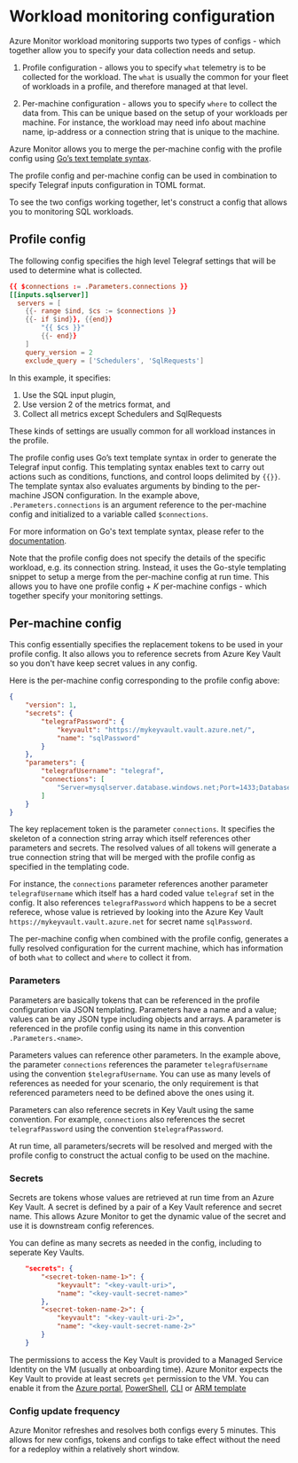 # Workload monitoring configuration

Azure Monitor workload monitoring supports two types of configs - which together allow you to specify your data collection needs and setup.

1. Profile configuration - allows you to specify `what` telemetry is to be collected for the workload. The `what` is usually the common for your fleet of workloads in a profile, and therefore managed at that level.

2. Per-machine configuration - allows you to specify `where` to collect the data from. This can be unique based on the setup of your workloads per machine. For instance, the workload may need info about machine name, ip-address or a connection string that is unique to the machine. 

Azure Monitor allows you to merge the per-machine config with the profile config using [Go’s text template syntax](https://golang.org/pkg/text/template/).

The profile config and per-machine config can be used in combination to specify Telegraf inputs configuration in TOML format. 

To see the two configs working together, let's construct a config that allows you to monitoring SQL workloads. 

## Profile config
The following config specifies the high level Telegraf settings that will be used to determine what is collected. 
```toml
{{ $connections := .Parameters.connections }}
[[inputs.sqlserver]]
  servers = [
    {{- range $ind, $cs := $connections }}
    {{- if $ind}}, {{end}}
		"{{ $cs }}"
		{{- end}}
	]
	query_version = 2
	exclude_query = ['Schedulers', 'SqlRequests']
```
In this example, it specifies:
1. Use the SQL input plugin,
2. Use version 2 of the metrics format, and
3. Collect all metrics except Schedulers and SqlRequests

These kinds of settings are usually common for all workload instances in the profile. 

The profile config uses Go’s text template syntax in order to generate the Telegraf input config. This templating syntax enables text to carry out actions such as conditions, functions, and control loops delimited by `{{}}`. The template syntax also evaluates arguments by binding to the per-machine JSON configuration. In the example above, `.Perameters.connections` is an argument reference to the per-machine config and initialized to a variable called `$connections`. 

For more information on Go's text template syntax, please refer to the [documentation](https://golang.org/pkg/text/template/).

Note that the profile config does not specify the details of the specific workload, e.g. its connection string. Instead, it uses the Go-style templating snippet to setup a merge from the per-machine config at run time. This allows you to have one profile config + *K* per-machine configs - which together specify your monitoring settings.

## Per-machine config
This config essentially specifies the replacement tokens to be used in your profile config. It also allows you to reference secrets from Azure Key Vault so you don't have keep secret values in any config.

Here is the per-machine config corresponding to the profile config above:
```json
{
    "version": 1,
    "secrets": {
        "telegrafPassword": {
            "keyvault": "https://mykeyvault.vault.azure.net/",
            "name": "sqlPassword"
        }
    },
    "parameters": {
        "telegrafUsername": "telegraf",
        "connections": [
            "Server=mysqlserver.database.windows.net;Port=1433;Database=mydatabase;User Id=$telegrafUsername;Password=$telegrafPassword;"
        ]
    }
}
```

The key replacement token is the parameter `connections`. It specifies the skeleton of a connection string array which itself references other parameters and secrets. The resolved values of all tokens will generate a true connection string that will be merged with the profile config as specified in the templating code. 

For instance, the `connections` parameter references another parameter `telegrafUsername` which itself has a hard coded value `telegraf` set in the config. It also references `telegrafPassword` which happens to be a secret referece, whose value is retrieved by looking into the Azure Key Vault `https://mykeyvault.vault.azure.net` for secret name `sqlPassword`. 

The per-machine config when combined with the profile config, generates a fully resolved configuration for the current machine, which has information of both `what` to collect and `where` to collect it from.

### Parameters
Parameters are basically tokens that can be referenced in the profile configuration via JSON templating. Parameters have a name and a value; values can be any JSON type including objects and arrays. A parameter is referenced in the profile config using its name in this convention `.Parameters.<name>`. 

Parameters values can reference other parameters. In the example above, the parameter `connections` references the parameter `telegrafUsername` using the convention `$telegrafUsername`. You can use as many levels of references as needed for your scenario, the only requirement is that referenced parameters need to be defined above the ones using it. 

Parameters can also reference secrets in Key Vault using the same convention. For example, `connections` also references the secret `telegrafPassword` using the convention `$telegrafPassword`. 

At run time, all parameters/secrets will be resolved and merged with the profile config to construct the actual config to be used on the machine. 

### Secrets
Secrets are tokens whose values are retrieved at run time from an Azure Key Vault. A secret is defined by a pair of a Key Vault reference and secret name. This allows Azure Monitor to get the dynamic value of the secret and use it is downstream config references. 

You can define as many secrets as needed in the config, including to seperate Key Vaults.

```json
    "secrets": {
        "<secret-token-name-1>": {
            "keyvault": "<key-vault-uri>",
            "name": "<key-vault-secret-name>"
        },
        "<secret-token-name-2>": {
            "keyvault": "<key-vault-uri-2>",
            "name": "<key-vault-secret-name-2>"
        }
    }
```

The permissions to access the Key Vault is provided to a Managed Service Identity on the VM (usually at onboarding time). Azure Monitor expects the Key Vault to provide at least secrets `get` permission to the VM. You can enable it from the [Azure portal](https://docs.microsoft.com/en-us/azure/key-vault/general/assign-access-policy-portal), [PowerShell](https://docs.microsoft.com/en-us/azure/key-vault/general/assign-access-policy-powershell), [CLI](https://docs.microsoft.com/en-us/azure/key-vault/general/assign-access-policy-cli) or [ARM template](https://github.com/acearun/managedsolutions/blob/master/Templates-Dcr/Add-monitoring-vm/kvdeploy.json)

### Config update frequency
Azure Monitor refreshes and resolves both configs every 5 minutes. This allows for new configs, tokens and configs to take effect without the need for a redeploy within a relatively short window. 
